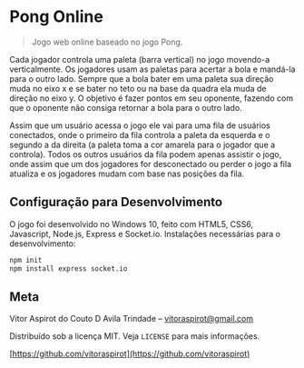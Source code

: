 # Pong Online
> Jogo web online baseado no jogo Pong.

Cada jogador controla uma paleta (barra vertical) no jogo movendo-a verticalmente. Os jogadores usam as paletas para acertar a bola e mandá-la para o outro lado. Sempre que a bola bater em uma paleta sua direção muda no eixo x e se bater no teto ou na base da quadra ela muda de direção no eixo y. O objetivo é fazer pontos em seu oponente, fazendo com que o oponente não consiga retornar a bola para o outro lado.

Assim que um usuário acessa o jogo ele vai para uma fila de usuários conectados, onde o primeiro da fila controla a paleta da esquerda e o segundo a da direita (a paleta toma a cor amarela para o jogador que a controla). Todos os outros usuários da fila podem apenas assistir o jogo, onde assim que um dos jogadores for desconectado ou perder o jogo a fila atualiza e os jogadores mudam com base nas posições da fila.

## Configuração para Desenvolvimento

O jogo foi desenvolvido no Windows 10, feito com HTML5, CSS6, Javascript, Node.js, Express e Socket.io. Instalações necessárias para o desenvolvimento:

```sh
npm init
npm install express socket.io
```

## Meta

Vitor Aspirot do Couto D Avila Trindade – vitoraspirot@gmail.com

Distribuído sob a licença MIT. Veja `LICENSE` para mais informações.

[https://github.com/vitoraspirot](https://github.com/vitoraspirot)
